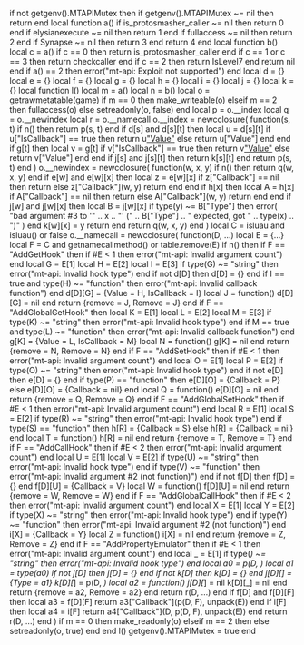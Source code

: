 if not getgenv().MTAPIMutex then
           if getgenv().MTAPIMutex ~= nil then
               return
           end
           local function a()
               if is_protosmasher_caller ~= nil then
                   return 0
               end
               if elysianexecute ~= nil then
                   return 1
               end
               if fullaccess ~= nil then
                   return 2
               end
               if Synapse ~= nil then
                   return 3
               end
               return 4
           end
           local function b()
               local c = a()
               if c == 0 then
                   return is_protosmasher_caller
               end
               if c == 1 or c == 3 then
                   return checkcaller
               end
               if c == 2 then
                   return IsLevel7
               end
               return nil
           end
           if a() == 2 then
               error("mt-api: Exploit not supported")
           end
           local d = {}
           local e = {}
           local f = {}
           local g = {}
           local h = {}
           local i = {}
           local j = {}
           local k = {}
           local function l()
               local m = a()
               local n = b()
               local o = getrawmetatable(game)
               if m == 0 then
                   make_writeable(o)
               elseif m == 2 then
                   fullaccess(o)
               else
                   setreadonly(o, false)
               end
               local p = o.__index
               local q = o.__newindex
               local r = o.__namecall
               o.__index =
                   newcclosure(
                   function(s, t)
                       if n() then
                           return p(s, t)
                       end
                       if d[s] and d[s][t] then
                           local u = d[s][t]
                           if u["IsCallback"] == true then
                               return u["Value"](s)
                           else
                               return u["Value"]
                           end
                       end
                       if g[t] then
                           local v = g[t]
                           if v["IsCallback"] == true then
                               return v["Value"](s)
                           else
                               return v["Value"]
                           end
                       end
                       if j[s] and j[s][t] then
                           return k[s][t]
                       end
                       return p(s, t)
                   end
               )
               o.__newindex =
                   newcclosure(
                   function(w, x, y)
                       if n() then
                           return q(w, x, y)
                       end
                       if e[w] and e[w][x] then
                           local z = e[w][x]
                           if z["Callback"] == nil then
                               return
                           else
                               z["Callback"](w, y)
                               return
                           end
                       end
                       if h[x] then
                           local A = h[x]
                           if A["Callback"] == nil then
                               return
                           else
                               A["Callback"](w, y)
                               return
                           end
                       end
                       if j[w] and j[w][x] then
                           local B = j[w][x]
                           if type(y) ~= B["Type"] then
                               error(
                                   "bad argument #3 to '" ..
                                       x .. "' (" .. B["Type"] .. " expected, got " .. type(x) .. ")"
                               )
                           end
                           k[w][x] = y
                           return
                       end
                       return q(w, x, y)
                   end
               )
               local C = isluau and isluau() or false
               o.__namecall =
                   newcclosure(
                   function(D, ...)
                       local E = {...}
                       local F = C and getnamecallmethod() or table.remove(E)
                       if n() then
                           if F == "AddGetHook" then
                               if #E < 1 then
                                   error("mt-api: Invalid argument count")
                               end
                               local G = E[1]
                               local H = E[2]
                               local I = E[3]
                               if type(G) ~= "string" then
                                   error("mt-api: Invalid hook type")
                               end
                               if not d[D] then
                                   d[D] = {}
                               end
                               if I == true and type(H) ~= "function" then
                                   error("mt-api: Invalid callback function")
                               end
                               d[D][G] = {Value = H, IsCallback = I}
                               local J = function()
                                   d[D][G] = nil
                               end
                               return {remove = J, Remove = J}
                           end
                           if F == "AddGlobalGetHook" then
                               local K = E[1]
                               local L = E[2]
                               local M = E[3]
                               if type(K) ~= "string" then
                                   error("mt-api: Invalid hook type")
                               end
                               if M == true and type(L) ~= "function" then
                                   error("mt-api: Invalid callback function")
                               end
                               g[K] = {Value = L, IsCallback = M}
                               local N = function()
                                   g[K] = nil
                               end
                               return {remove = N, Remove = N}
                           end
                           if F == "AddSetHook" then
                               if #E < 1 then
                                   error("mt-api: Invalid argument count")
                               end
                               local O = E[1]
                               local P = E[2]
                               if type(O) ~= "string" then
                                   error("mt-api: Invalid hook type")
                               end
                               if not e[D] then
                                   e[D] = {}
                               end
                               if type(P) == "function" then
                                   e[D][O] = {Callback = P}
                               else
                                   e[D][O] = {Callback = nil}
                               end
                               local Q = function()
                                   e[D][O] = nil
                               end
                               return {remove = Q, Remove = Q}
                           end
                           if F == "AddGlobalSetHook" then
                               if #E < 1 then
                                   error("mt-api: Invalid argument count")
                               end
                               local R = E[1]
                               local S = E[2]
                               if type(R) ~= "string" then
                                   error("mt-api: Invalid hook type")
                               end
                               if type(S) == "function" then
                                   h[R] = {Callback = S}
                               else
                                   h[R] = {Callback = nil}
                               end
                               local T = function()
                                   h[R] = nil
                               end
                               return {remove = T, Remove = T}
                           end
                           if F == "AddCallHook" then
                               if #E < 2 then
                                   error("mt-api: Invalid argument count")
                               end
                               local U = E[1]
                               local V = E[2]
                               if type(U) ~= "string" then
                                   error("mt-api: Invalid hook type")
                               end
                               if type(V) ~= "function" then
                                   error("mt-api: Invalid argument #2 (not function)")
                               end
                               if not f[D] then
                                   f[D] = {}
                               end
                               f[D][U] = {Callback = V}
                               local W = function()
                                   f[D][U] = nil
                               end
                               return {remove = W, Remove = W}
                           end
                           if F == "AddGlobalCallHook" then
                               if #E < 2 then
                                   error("mt-api: Invalid argument count")
                               end
                               local X = E[1]
                               local Y = E[2]
                               if type(X) ~= "string" then
                                   error("mt-api: Invalid hook type")
                               end
                               if type(Y) ~= "function" then
                                   error("mt-api: Invalid argument #2 (not function)")
                               end
                               i[X] = {Callback = Y}
                               local Z = function()
                                   i[X] = nil
                               end
                               return {remove = Z, Remove = Z}
                           end
                           if F == "AddPropertyEmulator" then
                               if #E < 1 then
                                   error("mt-api: Invalid argument count")
                               end
                               local _ = E[1]
                               if type(_) ~= "string" then
                                   error("mt-api: Invalid hook type")
                               end
                               local a0 = p(D, _)
                               local a1 = type(a0)
                               if not j[D] then
                                   j[D] = {}
                               end
                               if not k[D] then
                                   k[D] = {}
                               end
                               j[D][_] = {Type = a1}
                               k[D][_] = p(D, _)
                               local a2 = function()
                                   j[D][_] = nil
                                   k[D][_] = nil
                               end
                               return {remove = a2, Remove = a2}
                           end
                           return r(D, ...)
                       end
                       if f[D] and f[D][F] then
                           local a3 = f[D][F]
                           return a3["Callback"](p(D, F), unpack(E))
                       end
                       if i[F] then
                           local a4 = i[F]
                           return a4["Callback"](D, p(D, F), unpack(E))
                       end
                       return r(D, ...)
                   end
               )
               if m == 0 then
                   make_readonly(o)
               elseif m == 2 then
               else
                   setreadonly(o, true)
               end
           end
           l()
           getgenv().MTAPIMutex = true
        end

